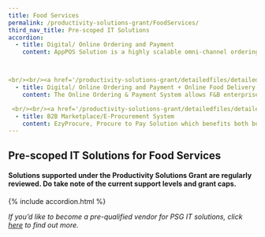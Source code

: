 ```yaml
---
title: Food Services
permalink: /productivity-solutions-grant/FoodServices/
third_nav_title: Pre-scoped IT Solutions
accordion:
  - title: Digital/ Online Ordering and Payment
    content: AppPOS Solution is a highly scalable omni-channel ordering system that fits the purpose of F&B merchants of all concepts/sizes. It allows customers to order food (dine in, takeaway, pre-orders and drive through) via web app and mobile apps for restaurants, quick service restaurants, kiosks/stalls, among many other F&B concepts.



<br/><br/><a href='/productivity-solutions-grant/detailedfiles/detailedfilesrow144' target='_blank' style='color:#037e8a'>AppsPOS Version 4 - Package ( PLUS - Cloud e-waiter (2 users) with Integrated Hybrid POS)</a><br/><a href='/productivity-solutions-grant/detailedfiles/detailedfilesrow145' target='_blank' style='color:#037e8a'>AppsPOS Version 4 - Package ( PLUS - Cloud e-waiter (5 users) with Integrated Hybrid POS)</a><br/><a href='/productivity-solutions-grant/detailedfiles/detailedfilesrow146' target='_blank' style='color:#037e8a'>AppPOS (BYOD) Version 4 - Package (PLUS - QR ordering - Single Outlet)</a><br/><a href='/productivity-solutions-grant/detailedfiles/detailedfilesrow147' target='_blank' style='color:#037e8a'>AppPOS (BYOD) Version 4 - Package (PLUS - QR ordering - 2 Outlets)</a><br/><a href='/productivity-solutions-grant/detailedfiles/detailedfilesrow148' target='_blank' style='color:#037e8a'>AppPOS (BYOD) Version 4 - Package (PLUS - QR ordering - 3 Outlets)</a><br/><a href='/productivity-solutions-grant/detailedfiles/detailedfilesrow149' target='_blank' style='color:#037e8a'>RevoPOS 3.0 - Package (Digital Ordering System)</a><br/><a href='/productivity-solutions-grant/detailedfiles/detailedfilesrow151' target='_blank' style='color:#037e8a'>RevoPOS 3.0 - Package (3 eMenu with HW)</a><br/><a href='/productivity-solutions-grant/detailedfiles/detailedfilesrow152' target='_blank' style='color:#037e8a'>RevoPOS 3.0 - Package (10 eMenu with HW)</a><br/><a href='/productivity-solutions-grant/detailedfiles/detailedfilesrow153' target='_blank' style='color:#037e8a'>RevoPOS 3.0 - Package (20 eMenu w/o HW)</a><br/><a href='/productivity-solutions-grant/detailedfiles/detailedfilesrow154' target='_blank' style='color:#037e8a'>RevoPOS 3.0 - Package (20 eMenu with HW)</a><br/><a href='/productivity-solutions-grant/detailedfiles/detailedfilesrow377' target='_blank' style='color:#037e8a'>Epoint Version 9 - Package (eWaiter - Basic For Single Outlet)</a><br/><a href='/productivity-solutions-grant/detailedfiles/detailedfilesrow378' target='_blank' style='color:#037e8a'>Epoint Version 9 - Package (eWaiter - Basic+ For Single Outlet )</a><br/><a href='/productivity-solutions-grant/detailedfiles/detailedfilesrow379' target='_blank' style='color:#037e8a'>Epoint Version 9 - Package (eMenu - Advance For Single Outlet )</a><br/><a href='/productivity-solutions-grant/detailedfiles/detailedfilesrow385' target='_blank' style='color:#037e8a'>Epoint Version 9 - Package (eMenu - Advance+ For Single Outlet)</a><br/><a href='/productivity-solutions-grant/detailedfiles/detailedfilesrow386' target='_blank' style='color:#037e8a'>Epoint Version 9 - Package (eKiosk - Pro For Single Outlet)</a><br/><a href='/productivity-solutions-grant/detailedfiles/detailedfilesrow418' target='_blank' style='color:#037e8a'>Getz F&B Integrated Instore and Online Transformation Version 2 - Package A (Instore and Online Transformation - 4 Mods )</a><br/><a href='/productivity-solutions-grant/detailedfiles/detailedfilesrow419' target='_blank' style='color:#037e8a'>Getz F&B Integrated Instore and Online Transformation Version 2 - Package B (Online Transformation Only - 3 Mods)</a><br/><a href='/productivity-solutions-grant/detailedfiles/detailedfilesrow420' target='_blank' style='color:#037e8a'>Getz F&B Integrated Instore and Online Transformation Version 2 - Package C (Instore Transformation Only - 2 Mods)</a><br/><a href='/productivity-solutions-grant/detailedfiles/detailedfilesrow501' target='_blank' style='color:#037e8a'>NinjaOS - Package A (NinjaPro - 3 Outlets and 4 Modules)</a><br/><a href='/productivity-solutions-grant/detailedfiles/detailedfilesrow502' target='_blank' style='color:#037e8a'>NinjaOS - Package B (NinjaEnterprise - 1 Module)</a><br/><a href='/productivity-solutions-grant/detailedfiles/detailedfilesrow503' target='_blank' style='color:#037e8a'>NinjaOS - Package C (NinjaEnterprise - 2 Modules)</a><br/><a href='/productivity-solutions-grant/detailedfiles/detailedfilesrow504' target='_blank' style='color:#037e8a'>NinjaOS - Package D (NinjaEnterprise - 3 Modules)</a><br/><a href='/productivity-solutions-grant/detailedfiles/detailedfilesrow505' target='_blank' style='color:#037e8a'>NinjaOS - Package E (NinjaEnterprise - 5 Modules)</a><br/><a href='/productivity-solutions-grant/detailedfiles/detailedfilesrow590' target='_blank' style='color:#037e8a'>PLUS Mobile Digital Ordering Solution - Package (Direct Purchase)</a><br/><a href='/productivity-solutions-grant/detailedfiles/detailedfilesrow591' target='_blank' style='color:#037e8a'>PLUS Mobile Digital Ordering Solution - Package (Subscription for 5 users)</a><br/><a href='/productivity-solutions-grant/detailedfiles/detailedfilesrow592' target='_blank' style='color:#037e8a'>PLUS Mobile Digital Ordering Solution - Package (Subscription for unlimited users)</a><br/><a href='/productivity-solutions-grant/detailedfiles/detailedfilesrow649' target='_blank' style='color:#037e8a'>Octopus Food Solution Version 7 - Package C (Online Mobile Ordering)</a><br/><a href='/productivity-solutions-grant/detailedfiles/detailedfilesrow654' target='_blank' style='color:#037e8a'>Octopus Food Solution Version 7 - Package A (Single Store Mobile Ordering)</a><br/><a href='/productivity-solutions-grant/detailedfiles/detailedfilesrow655' target='_blank' style='color:#037e8a'>Octopus Food Solution Version 7 - Package B (Bundle of 3 Mobile Ordering)</a><br/><a href='/productivity-solutions-grant/detailedfiles/detailedfilesrow656' target='_blank' style='color:#037e8a'>Octopus Food Solution Version 7 - Package D (Bundle of 2 Self-Checkout Kiosk)</a><br/><a href='/productivity-solutions-grant/detailedfiles/detailedfilesrow807' target='_blank' style='color:#037e8a'>Integrated Back Of House Solution for Restaurant Version 1 - Package A (Small Cafe (E-waiter for 1 User, CRM & KDS Lite for 1 User))</a><br/><a href='/productivity-solutions-grant/detailedfiles/detailedfilesrow808' target='_blank' style='color:#037e8a'>Integrated Back Of House Solution for Restaurant Version 1 - Package B (Medium Restaurant  (E-waiter for 2 Users, CRM & KDS Lite for 3 Users))</a><br/><a href='/productivity-solutions-grant/detailedfiles/detailedfilesrow809' target='_blank' style='color:#037e8a'>Integrated Back Of House Solution for Restaurant Version 1 - Package C (Large Restaurant (E-waiter for 3 Users, CRM & KDS Lite for 4 Users))</a><br/><a href='/productivity-solutions-grant/detailedfiles/detailedfilesrow810' target='_blank' style='color:#037e8a'>Integrated Back Of House Solution for Restaurant Version 1 - Package D (Small Cafe (E-waiter, CRM & Kitchen Printer for 1 User))</a><br/><a href='/productivity-solutions-grant/detailedfiles/detailedfilesrow817' target='_blank' style='color:#037e8a'>SmartKiosk Version 1 - Package (1 Kiosk License W/O HW)</a><br/><a href='/productivity-solutions-grant/detailedfiles/detailedfilesrow818' target='_blank' style='color:#037e8a'>SmartKiosk Version 1 - Package (2 Kiosks with HW Rental)</a><br/><a href='/productivity-solutions-grant/detailedfiles/detailedfilesrow819' target='_blank' style='color:#037e8a'>SmartTab eMenu Version 4 - Package (10 eMenu Licenses with HW)</a><br/><a href='/productivity-solutions-grant/detailedfiles/detailedfilesrow820' target='_blank' style='color:#037e8a'>SmartTab eMenu Version 4 - Package (10 eMenu Licenses)</a><br/><a href='/productivity-solutions-grant/detailedfiles/detailedfilesrow821' target='_blank' style='color:#037e8a'>SmartTab eMenu Version 4 - Package (20 eMenu Licenses with HW)</a><br/><a href='/productivity-solutions-grant/detailedfiles/detailedfilesrow822' target='_blank' style='color:#037e8a'>SmartTab eMenu Version 4 - Package (5 eMenu Licenses)</a><br/>
  - title: Digital/ Online Ordering and Payment + Online Food Delivery 
    content: The Online Ordering & Payment System allows F&B enterprises to enable digital online ordering and comprehensive functionalities to automate and perform online sales transactions. It enables F&B outlets to allow their customers to order on-site, takeout or delivery on an online platform.

 <br/><br/><a href='/productivity-solutions-grant/detailedfiles/detailedfilesrow397' target='_blank' style='color:#037e8a'>Online Ordering & Payment System Version 0.9</a><br/><a href='/productivity-solutions-grant/detailedfiles/detailedfilesrow421' target='_blank' style='color:#037e8a'>Getz F&B Contactless Dine-in, Pickup and Islandwide Delivery Transformation Version 2 - Package A (Contactless Dine-in, Pickup, Islandwide Delivery, CRM Transformation - 4 Mods)</a><br/><a href='/productivity-solutions-grant/detailedfiles/detailedfilesrow422' target='_blank' style='color:#037e8a'>Getz F&B Contactless Dine-in, Pickup and Islandwide Delivery Transformation Version 2 - Package B (Contactless Pickup, Islandwide Delivery, CRM Transformation - 3 Mods)</a><br/>
  - title: B2B Marketplace/E-Procurement System
    content: EzyProcure, Procure to Pay Solution which benefits both buyer and supplier by stream lining their current manual ordering to supply processes. This has significantly improves the organization?s productivity and profitability by offering significant time-consuming manual supply chain processes.<br/><br/><a href='/productivity-solutions-grant/detailedfiles/detailedfilesrow765' target='_blank' style='color:#037e8a'>Ezyprocure Version 2.0 - Package 1</a><br/>
---
```


## Pre-scoped IT Solutions for Food Services

#### Solutions supported under the Productivity Solutions Grant are regularly reviewed. Do take note of the current support levels and grant caps.

{% include accordion.html %}

*If you’d like to become a pre-qualified vendor for PSG IT solutions, click <a target='_blank' href='https://www.imda.gov.sg/icmvendors' >here</a> to find out more.*

